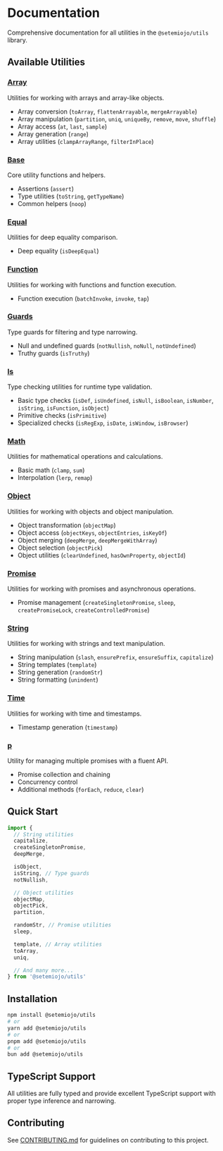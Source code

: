 # Documentation

Comprehensive documentation for all utilities in the `@setemiojo/utils` library.

## Available Utilities

### [Array](./array.md)
Utilities for working with arrays and array-like objects.
- Array conversion (`toArray`, `flattenArrayable`, `mergeArrayable`)
- Array manipulation (`partition`, `uniq`, `uniqueBy`, `remove`, `move`, `shuffle`)
- Array access (`at`, `last`, `sample`)
- Array generation (`range`)
- Array utilities (`clampArrayRange`, `filterInPlace`)

### [Base](./base.md)
Core utility functions and helpers.
- Assertions (`assert`)
- Type utilities (`toString`, `getTypeName`)
- Common helpers (`noop`)

### [Equal](./equal.md)
Utilities for deep equality comparison.
- Deep equality (`isDeepEqual`)

### [Function](./function.md)
Utilities for working with functions and function execution.
- Function execution (`batchInvoke`, `invoke`, `tap`)

### [Guards](./guards.md)
Type guards for filtering and type narrowing.
- Null and undefined guards (`notNullish`, `noNull`, `notUndefined`)
- Truthy guards (`isTruthy`)

### [Is](./is.md)
Type checking utilities for runtime type validation.
- Basic type checks (`isDef`, `isUndefined`, `isNull`, `isBoolean`, `isNumber`, `isString`, `isFunction`, `isObject`)
- Primitive checks (`isPrimitive`)
- Specialized checks (`isRegExp`, `isDate`, `isWindow`, `isBrowser`)

### [Math](./math.md)
Utilities for mathematical operations and calculations.
- Basic math (`clamp`, `sum`)
- Interpolation (`lerp`, `remap`)

### [Object](./object.md)
Utilities for working with objects and object manipulation.
- Object transformation (`objectMap`)
- Object access (`objectKeys`, `objectEntries`, `isKeyOf`)
- Object merging (`deepMerge`, `deepMergeWithArray`)
- Object selection (`objectPick`)
- Object utilities (`clearUndefined`, `hasOwnProperty`, `objectId`)

### [Promise](./promise.md)
Utilities for working with promises and asynchronous operations.
- Promise management (`createSingletonPromise`, `sleep`, `createPromiseLock`, `createControlledPromise`)

### [String](./string.md)
Utilities for working with strings and text manipulation.
- String manipulation (`slash`, `ensurePrefix`, `ensureSuffix`, `capitalize`)
- String templates (`template`)
- String generation (`randomStr`)
- String formatting (`unindent`)

### [Time](./time.md)
Utilities for working with time and timestamps.
- Timestamp generation (`timestamp`)

### [p](./p.md)
Utility for managing multiple promises with a fluent API.
- Promise collection and chaining
- Concurrency control
- Additional methods (`forEach`, `reduce`, `clear`)

## Quick Start

```ts
import {
  // String utilities
  capitalize,
  createSingletonPromise,
  deepMerge,

  isObject,
  isString, // Type guards
  notNullish,

  // Object utilities
  objectMap,
  objectPick,
  partition,

  randomStr, // Promise utilities
  sleep,

  template, // Array utilities
  toArray,
  uniq,

  // And many more...
} from '@setemiojo/utils'
```

## Installation

```bash
npm install @setemiojo/utils
# or
yarn add @setemiojo/utils
# or
pnpm add @setemiojo/utils
# or
bun add @setemiojo/utils
```

## TypeScript Support

All utilities are fully typed and provide excellent TypeScript support with proper type inference and narrowing.

## Contributing

See [CONTRIBUTING.md](../CONTRIBUTING.md) for guidelines on contributing to this project.
